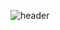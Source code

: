 ![header](https://capsule-render.vercel.app/api?type=blur&height=300&color=gradient&customColorList=24&text=Hi!%20I'm%20abluehour&fontColor=EE00FF&fontAlignY=50&descAlignY=65&fontSize=60)

